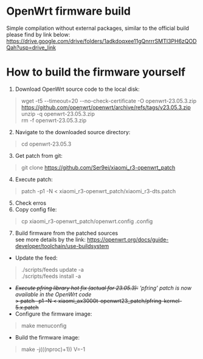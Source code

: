# OpenWrt firmware build
Simple compilation without external packages, similar to the official build please find by link below:<br>
https://drive.google.com/drive/folders/1adkdoqxee11gQnrrrSMTI3PH6zQODQah?usp=drive_link<br>

# How to build the firmware yourself
1. Download OpenWrt source code to the local disk:<br>
> wget -t5 --timeout=20 --no-check-certificate -O openwrt-23.05.3.zip https://github.com/openwrt/openwrt/archive/refs/tags/v23.05.3.zip<br>
> unzip -q openwrt-23.05.3.zip<br>
> rm -f openwrt-23.05.3.zip
2. Navigate to the downloaded source directory:<br>
> cd openwrt-23.05.3
3. Get patch from git:<br>
> git clone https://github.com/Ser9ei/xiaomi_r3-openwrt_patch
4. Execute patch:<br>
> patch -p1 -N < xiaomi_r3-openwrt_patch/xiaomi_r3-dts.patch
5. Check erros
6. Copy config file:<br>
> cp xiaomi_r3-openwrt_patch/openwrt.config .config
7. Build firmware from the patched sources<br>
see more details by the link: https://openwrt.org/docs/guide-developer/toolchain/use-buildsystem<br>
- Update the feed:<br>
> ./scripts/feeds update -a<br>
> ./scripts/feeds install -a<br>
- ~~<i>Execute pfring library hot fix (actual for 23.05.3):</i>~~ *'pfring' patch is now available in the OpenWrt code*<br>
~~> patch -p1 -N < xiaomi_ax3000t-openwrt23_patch/pfring-kernel-5.x.patch<br>~~
- Configure the firmware image:<br>
> make menuconfig<br>
- Build the firmware image:<br>
> make -j$(($(nproc)+1)) V=-1<br>
